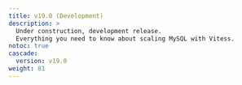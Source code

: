 ```yaml
---
title: v19.0 (Development)
description: >
  Under construction, development release.
  Everything you need to know about scaling MySQL with Vitess.
notoc: true
cascade:
  version: v19.0
weight: 81
---
```


